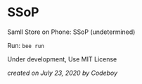 # SSoP
Samll Store on Phone: SSoP (undetermined) 

Run:
`bee run`

Under development, Use MIT License

_created on July 23, 2020 by Codeboy_
